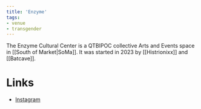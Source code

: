 ```yaml
---
title: 'Enzyme'
tags:
- venue
- transgender
---
```


The Enzyme Cultural Center is a QTBIPOC collective Arts and Events space in [[South of Market|SoMa]]. It was started in 2023 by [[Histrionixx]] and [[Batcave]].

# Links
- [Instagram](https://www.instagram.com/enzyme.sf/)